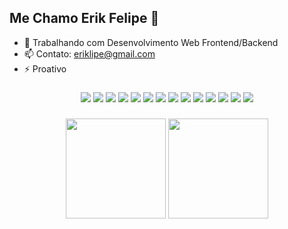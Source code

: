 ## Me Chamo Erik Felipe 👋




- 🔭 Trabalhando com Desenvolvimento Web Frontend/Backend
- 📫 Contato: eriklipe@gmail.com 
- ⚡ Proativo



###
<div align="center">
<img src="https://img.shields.io/badge/Angular-DD0031?style=for-the-badge&logo=angular&logoColor=white"/>
<img src="https://img.shields.io/badge/HTML-239120?style=for-the-badge&logo=html5&logoColor=white"/>


<img src="https://img.shields.io/badge/JavaScript-F7DF1E?style=for-the-badge&logo=javascript&logoColor=black"/>
<img src="https://img.shields.io/badge/Node.js-43853D?style=for-the-badge&logo=node.js&logoColor=white"/>
<img src="https://img.shields.io/badge/TypeScript-007ACC?style=for-the-badge&logo=typescript&logoColor=white"/>
<img src="https://img.shields.io/badge/CSS3-1572B6?style=for-the-badge&logo=css3&logoColor=white"/>
<img src="https://img.shields.io/badge/Sass-CC6699?style=for-the-badge&logo=sass&logoColor=white"/>
<img src="https://img.shields.io/badge/React-20232A?style=for-the-badge&logo=react&logoColor=61DAFB"/>
<img src="https://img.shields.io/badge/React_Native-20232A?style=for-the-badge&logo=react&logoColor=61DAFB"/>


<img src="https://img.shields.io/badge/Bootstrap-563D7C?style=for-the-badge&logo=bootstrap&logoColor=white"/>
<img src="https://img.shields.io/badge/Material--UI-0081CB?style=for-the-badge&logo=material-ui&logoColor=white"/>
<img src="https://img.shields.io/badge/MySQL-00000F?style=for-the-badge&logo=mysql&logoColor=white"/>
<img src="https://img.shields.io/badge/MongoDB-4EA94B?style=for-the-badge&logo=mongodb&logoColor=white"/>
<img src="	https://img.shields.io/badge/Heroku-430098?style=for-the-badge&logo=heroku&logoColor=white"/>

<div/>




###
 <div align="center">
<img height="160em" src="https://github-readme-stats.vercel.app/api?username=EriikSilva&show_icons=true&theme=radical"/>
<img height="160em" src="https://github-readme-stats.vercel.app/api/top-langs/?username=eriiksilva&layout=compact&langs_count=7&theme=synthwave"/>
</div> 

